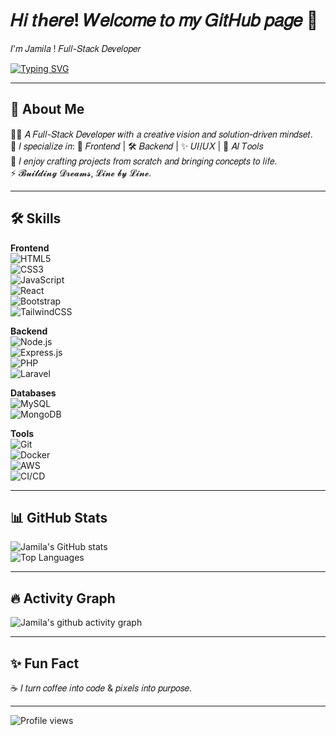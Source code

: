 # 𝐻𝑖 𝑡ℎ𝑒𝑟𝑒! 𝑊𝑒𝑙𝑐𝑜𝑚𝑒 𝑡𝑜 𝑚𝑦 𝐺𝑖𝑡𝐻𝑢𝑏 𝑝𝑎𝑔𝑒 👋  
𝐼'𝑚 𝐽𝑎𝑚𝑖𝑙𝑎 ! 𝐹𝑢𝑙𝑙-𝑆𝑡𝑎𝑐𝑘 𝐷𝑒𝑣𝑒𝑙𝑜𝑝𝑒𝑟  

[![Typing SVG](https://readme-typing-svg.herokuapp.com/?lines=Full-Stack+Developer;UI/UX+Designer;AI+Tools+Explorer;Creative+Coder)](https://git.io/typing-svg)

---

## 🚀 About Me
👩‍💻 𝐴 𝐹𝑢𝑙𝑙-𝑆𝑡𝑎𝑐𝑘 𝐷𝑒𝑣𝑒𝑙𝑜𝑝𝑒𝑟 𝑤𝑖𝑡ℎ 𝑎 𝑐𝑟𝑒𝑎𝑡𝑖𝑣𝑒 𝑣𝑖𝑠𝑖𝑜𝑛 𝑎𝑛𝑑 𝑠𝑜𝑙𝑢𝑡𝑖𝑜𝑛-𝑑𝑟𝑖𝑣𝑒𝑛 𝑚𝑖𝑛𝑑𝑠𝑒𝑡.  
🎯 𝐼 𝑠𝑝𝑒𝑐𝑖𝑎𝑙𝑖𝑧𝑒 𝑖𝑛: 🎨 𝐹𝑟𝑜𝑛𝑡𝑒𝑛𝑑 | 🛠 𝐵𝑎𝑐𝑘𝑒𝑛𝑑 | ✨ 𝑈𝐼/𝑈𝑋 | 🧠 𝐴𝐼 𝑇𝑜𝑜𝑙𝑠  
🧩 𝐼 𝑒𝑛𝑗𝑜𝑦 𝑐𝑟𝑎𝑓𝑡𝑖𝑛𝑔 𝑝𝑟𝑜𝑗𝑒𝑐𝑡𝑠 𝑓𝑟𝑜𝑚 𝑠𝑐𝑟𝑎𝑡𝑐ℎ 𝑎𝑛𝑑 𝑏𝑟𝑖𝑛𝑔𝑖𝑛𝑔 𝑐𝑜𝑛𝑐𝑒𝑝𝑡𝑠 𝑡𝑜 𝑙𝑖𝑓𝑒.  
⚡ 𝓑𝓾𝓲𝓵𝓭𝓲𝓷𝓰 𝓓𝓻𝓮𝓪𝓶𝓼, 𝓛𝓲𝓷𝓮 𝓫𝔂 𝓛𝓲𝓷𝓮.  

---

## 🛠 Skills  

**Frontend**  
![HTML5](https://img.shields.io/badge/HTML5-E34F26?style=for-the-badge&logo=html5&logoColor=white)  
![CSS3](https://img.shields.io/badge/CSS3-1572B6?style=for-the-badge&logo=css3&logoColor=white)  
![JavaScript](https://img.shields.io/badge/JavaScript-F7DF1E?style=for-the-badge&logo=javascript&logoColor=black)  
![React](https://img.shields.io/badge/React-20232A?style=for-the-badge&logo=react&logoColor=61DAFB)  
![Bootstrap](https://img.shields.io/badge/Bootstrap-563D7C?style=for-the-badge&logo=bootstrap&logoColor=white)  
![TailwindCSS](https://img.shields.io/badge/TailwindCSS-06B6D4?style=for-the-badge&logo=tailwindcss&logoColor=white)  

**Backend**  
![Node.js](https://img.shields.io/badge/Node.js-43853D?style=for-the-badge&logo=node.js&logoColor=white)  
![Express.js](https://img.shields.io/badge/Express.js-404D59?style=for-the-badge)  
![PHP](https://img.shields.io/badge/PHP-777BB4?style=for-the-badge&logo=php&logoColor=white)  
![Laravel](https://img.shields.io/badge/Laravel-FF2D20?style=for-the-badge&logo=laravel&logoColor=white)  

**Databases**  
![MySQL](https://img.shields.io/badge/MySQL-005C84?style=for-the-badge&logo=mysql&logoColor=white)  
![MongoDB](https://img.shields.io/badge/MongoDB-4EA94B?style=for-the-badge&logo=mongodb&logoColor=white)  

**Tools**  
![Git](https://img.shields.io/badge/Git-F05032?style=for-the-badge&logo=git&logoColor=white)  
![Docker](https://img.shields.io/badge/Docker-2496ED?style=for-the-badge&logo=docker&logoColor=white)  
![AWS](https://img.shields.io/badge/AWS-232F3E?style=for-the-badge&logo=amazonaws&logoColor=white)  
![CI/CD](https://img.shields.io/badge/CI/CD-0A0A0A?style=for-the-badge&logo=githubactions&logoColor=white)  

---

## 📊 GitHub Stats  

![Jamila's GitHub stats](https://github-readme-stats.vercel.app/api?username=jamilabelgari&show_icons=true&theme=radical)  
![Top Languages](https://github-readme-stats.vercel.app/api/top-langs/?username=jamilabelgari&layout=compact&theme=radical)  

---

## 🔥 Activity Graph  
![Jamila's github activity graph](https://github-readme-activity-graph.vercel.app/graph?username=jamilabelgari&bg_color=1c1917&color=facc15&line=22c55e&point=f97316&area=true&hide_border=true)  

---

## ✨ Fun Fact  
☕ 𝐼 𝑡𝑢𝑟𝑛 𝑐𝑜𝑓𝑓𝑒𝑒 𝑖𝑛𝑡𝑜 𝑐𝑜𝑑𝑒 & 𝑝𝑖𝑥𝑒𝑙𝑠 𝑖𝑛𝑡𝑜 𝑝𝑢𝑟𝑝𝑜𝑠𝑒.  

---

![Profile views](https://komarev.com/ghpvc/?username=jamilabelgari&label=Profile%20views&color=0e75b6&style=flat)
